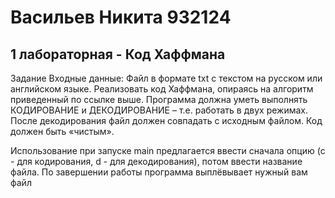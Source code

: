 # Васильев Никита 932124

## 1 лабораторная - Код Хаффмана

Задание
Входные данные: Файл в формате txt с текстом на русском или английском языке.
Реализовать код Хаффмана, опираясь на алгоритм приведенный по ссылке выше.
Программа должна уметь выполнять КОДИРОВАНИЕ и ДЕКОДИРОВАНИЕ – т.е. работать в двух режимах.
После декодирования файл должен совпадать с исходным файлом.
Код должен быть «чистым».

Использование 
при запуске main предлагается ввести сначала опцию (c - для кодирования, d - для декодирования), потом ввести название файла. По завершении работы программа выплёвывает нужный вам файл